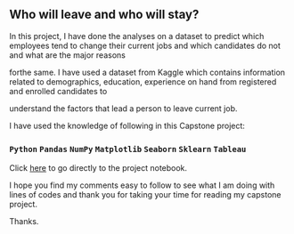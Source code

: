 ## Who will leave and who will stay?

In this project, I have done the analyses on a dataset to predict which employees tend to change their current jobs and which candidates do not and what are the major reasons 

forthe same. I have used a dataset from Kaggle which contains information related to demographics, education, experience on hand from registered and enrolled candidates to 

understand the factors that lead a person to leave current job.


I have used the knowledge of following in this Capstone project:
### `Python` `Pandas` `NumPy` `Matplotlib` `Seaborn` `Sklearn` `Tableau`


Click [here](https://github.com/apk1991/Capstone-Codecademy/blob/main/Who%20will%20leave%20and%20who%20will%20stay.ipynb) to go directly to the project notebook.

I hope you find my comments easy to follow to see what I am doing with lines of codes and thank you for taking your time for reading my capstone project.

Thanks.
